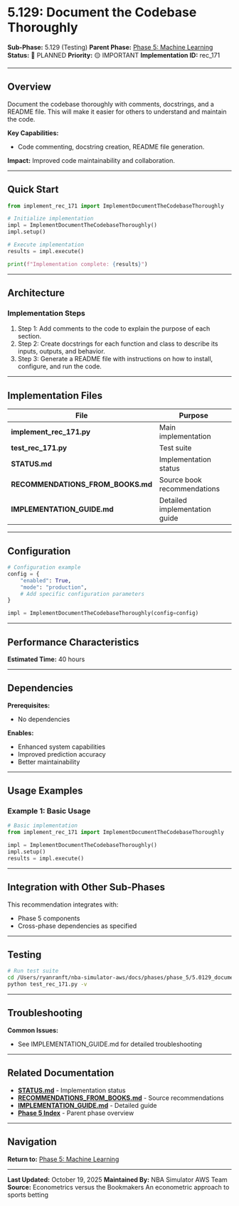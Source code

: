 # 5.129: Document the Codebase Thoroughly

**Sub-Phase:** 5.129 (Testing)
**Parent Phase:** [Phase 5: Machine Learning](../PHASE_5_INDEX.md)
**Status:** 🔵 PLANNED
**Priority:** 🟡 IMPORTANT
**Implementation ID:** rec_171

---

## Overview

Document the codebase thoroughly with comments, docstrings, and a README file. This will make it easier for others to understand and maintain the code.

**Key Capabilities:**
- Code commenting, docstring creation, README file generation.

**Impact:**
Improved code maintainability and collaboration.

---

## Quick Start

```python
from implement_rec_171 import ImplementDocumentTheCodebaseThoroughly

# Initialize implementation
impl = ImplementDocumentTheCodebaseThoroughly()
impl.setup()

# Execute implementation
results = impl.execute()

print(f"Implementation complete: {results}")
```

---

## Architecture

### Implementation Steps

1. Step 1: Add comments to the code to explain the purpose of each section.
2. Step 2: Create docstrings for each function and class to describe its inputs, outputs, and behavior.
3. Step 3: Generate a README file with instructions on how to install, configure, and run the code.

---

## Implementation Files

| File | Purpose |
|------|---------|
| **implement_rec_171.py** | Main implementation |
| **test_rec_171.py** | Test suite |
| **STATUS.md** | Implementation status |
| **RECOMMENDATIONS_FROM_BOOKS.md** | Source book recommendations |
| **IMPLEMENTATION_GUIDE.md** | Detailed implementation guide |

---

## Configuration

```python
# Configuration example
config = {
    "enabled": True,
    "mode": "production",
    # Add specific configuration parameters
}

impl = ImplementDocumentTheCodebaseThoroughly(config=config)
```

---

## Performance Characteristics

**Estimated Time:** 40 hours

---

## Dependencies

**Prerequisites:**
- No dependencies

**Enables:**
- Enhanced system capabilities
- Improved prediction accuracy
- Better maintainability

---

## Usage Examples

### Example 1: Basic Usage

```python
# Basic implementation
from implement_rec_171 import ImplementDocumentTheCodebaseThoroughly

impl = ImplementDocumentTheCodebaseThoroughly()
impl.setup()
results = impl.execute()
```

---

## Integration with Other Sub-Phases

This recommendation integrates with:
- Phase 5 components
- Cross-phase dependencies as specified

---

## Testing

```bash
# Run test suite
cd /Users/ryanranft/nba-simulator-aws/docs/phases/phase_5/5.0129_document_the_codebase_thoroughly
python test_rec_171.py -v
```

---

## Troubleshooting

**Common Issues:**
- See IMPLEMENTATION_GUIDE.md for detailed troubleshooting

---

## Related Documentation

- **[STATUS.md](STATUS.md)** - Implementation status
- **[RECOMMENDATIONS_FROM_BOOKS.md](RECOMMENDATIONS_FROM_BOOKS.md)** - Source recommendations
- **[IMPLEMENTATION_GUIDE.md](IMPLEMENTATION_GUIDE.md)** - Detailed guide
- **[Phase 5 Index](../PHASE_5_INDEX.md)** - Parent phase overview

---

## Navigation

**Return to:** [Phase 5: Machine Learning](../PHASE_5_INDEX.md)

---

**Last Updated:** October 19, 2025
**Maintained By:** NBA Simulator AWS Team
**Source:** Econometrics versus the Bookmakers An econometric approach to sports betting
